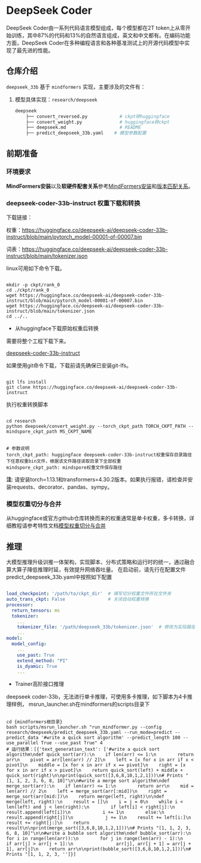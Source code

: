 # DeepSeek Coder

DeepSeek Coder由一系列代码语言模型组成，每个模型都在2T token上从零开始训练，其中87%的代码和13%的自然语言组成，英文和中文都有。在编码功能方面，DeepSeek Coder在多种编程语言和各种基准测试上的开源代码模型中实现了最先进的性能。

## 仓库介绍

`deepseek_33b` 基于 `mindformers` 实现，主要涉及的文件有：

1. 模型具体实现：`research/deepseek`

    ```bash
    deepseek
        ├── convert_reversed.py            # ckpt转huggingface
        ├── convert_weight.py              # huggingface转ckpt
        ├── deepseek.md                    # README
        ├── predict_deepseek_33b.yaml    # 模型参数配置

## 前期准备

### 环境要求

**MindFormers安装**以及**软硬件配套关系**参考[MindFormers安装](../../README.md#二MindFormers安装)和[版本匹配关系](../../README.md#三版本匹配关系)。

### deepseek-coder-33b-instruct 权重下载和转换

下载链接：

权重：https://huggingface.co/deepseek-ai/deepseek-coder-33b-instruct/blob/main/pytorch_model-00001-of-00007.bin

词表：https://huggingface.co/deepseek-ai/deepseek-coder-33b-instruct/blob/main/tokenizer.json

linux可用如下命令下载。

```shell

mkdir -p ckpt/rank_0
cd ./ckpt/rank_0
wget https://huggingface.co/deepseek-ai/deepseek-coder-33b-instruct/blob/main/pytorch_model-00001-of-00007.bin
wget https://huggingface.co/deepseek-ai/deepseek-coder-33b-instruct/blob/main/tokenizer.json
cd ../..

```

- 从huggingface下载原始权重后转换

需要将整个工程下载下来。

[deepseek-coder-33b-instruct](https://huggingface.co/deepseek-ai/deepseek-coder-33b-instruct)

如果使用git命令下载，下载前请先确保已安装git-lfs。

```shell

git lfs install
git clone https://huggingface.co/deepseek-ai/deepseek-coder-33b-instruct

```

执行权重转换脚本

```shell

cd research
python deepseek/convert_weight.py --torch_ckpt_path TORCH_CKPT_PATH --mindspore_ckpt_path MS_CKPT_NAME

```

```text

# 参数说明
torch_ckpt_path: huggingface deepseek-coder-33b-instruct权重保存目录路径下任意权重bin文件，根据该文件路径读取目录下全部权重
mindspore_ckpt_path: mindspore权重文件保存路径

```

**注**: 请安装torch=1.13.1和transformers=4.30.2版本。如果执行报错，请检查并安装requests、decorator、pandas、sympy。

### 模型权重切分与合并

从huggingface或官方github仓库转换而来的权重通常是单卡权重，多卡转换，详细教程请参考特性文档[模型权重切分与合并](../../docs/feature_cards/Transform_Ckpt.md)

## 推理

大模型推理升级训推一体架构，实现脚本、分布式策略和运行时的统一，通过融合算大算子降低推理时延，有效提升网络吞吐量。
在启动前，请先行在配置文件predict_deepseek_33b.yaml中按照如下配置

```yaml

load_checkpoint: '/path/to/ckpt_dir'  # 填写切分权重文件所在文件夹
auto_trans_ckpt: False                # 关闭自动权重转换
processor:
  return_tensors: ms
  tokenizer:
    ...
    tokenizer_file: '/path/deepseek_33b/tokenizer.json'  # 修改为实际路径
    ...
model:
  model_config:
    ...
    use_past: True
    extend_method: "PI"
    is_dyamic: True
    ...

```

- Trainer高阶接口推理

deepseek coder-33b，无法进行单卡推理，可使用多卡推理，如下脚本为4卡推理样例，
msrun_launcher.sh在mindformers的scripts目录下

```shell

cd {mindformers根目录}
bash scripts/msrun_launcher.sh "run_mindformer.py --config research/deepseek/predict_deepseek_33b.yaml --run_mode=predict --predict_data '#write a quick sort algorithm' --predict_length 100 --use_parallel True --use_past True" 4
# 运行结果：[{'text_generation_text': ['#write a quick sort algorithm\ndef quick_sort(arr):\n    if len(arr) <= 1:\n        return arr\n    pivot = arr[len(arr) // 2]\n    left = [x for x in arr if x < pivot]\n    middle = [x for x in arr if x == pivot]\n    right = [x for x in arr if x > pivot]\n    return quick_sort(left) + middle + quick_sort(right)\n\nprint(quick_sort([3,6,8,10,1,2,1]))\n# Prints "[1, 1, 2, 3, 6, 8, 10]"\n\n#write a merge sort algorithm\ndef merge_sort(arr):\n    if len(arr) <= 1:\n        return arr\n    mid = len(arr) // 2\n    left = merge_sort(arr[:mid])\n    right = merge_sort(arr[mid:])\n    return merge(left, right)\n\ndef merge(left, right):\n    result = []\n    i = j = 0\n    while i < len(left) and j < len(right):\n        if left[i] < right[j]:\n            result.append(left[i])\n            i += 1\n        else:\n            result.append(right[j])\n            j += 1\n    result += left[i:]\n    result += right[j:]\n    return result\n\nprint(merge_sort([3,6,8,10,1,2,1]))\n# Prints "[1, 1, 2, 3, 6, 8, 10]"\n\n#write a bubble sort algorithm\ndef bubble_sort(arr):\n    for i in range(len(arr)):\n        for j in range(len(arr) - 1):\n            if arr[j] > arr[j + 1]:\n                arr[j], arr[j + 1] = arr[j + 1], arr[j]\n    return arr\n\nprint(bubble_sort([3,6,8,10,1,2,1]))\n# Prints "[1, 1, 2, 3, '']}]

```
